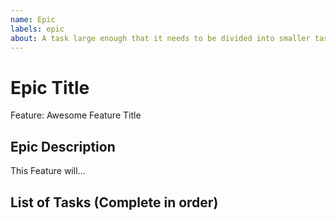 ```yaml
---
name: Epic
labels: epic
about: A task large enough that it needs to be divided into smaller tasks. It will usually be labeled as `enhancement`.
---
```


<!-- Issue title should mirror the Epic Title. -->

# Epic Title

Feature: Awesome Feature Title

## Epic Description

This Feature will...

## List of Tasks (Complete in order)

<!-- 1. [ ] [Task 1: Awesome Task Title](https://github.com/username/repository-name/issues/1). -->
<!-- 2. [ ] [Task 2: Awesome Task Title](https://github.com/username/repository-name/issues/2). -->
